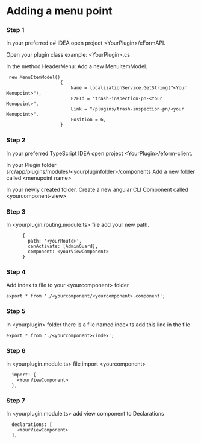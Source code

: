 # Adding a menu point

### Step 1

In your preferred c\# IDEA open project &lt;YourPlugin&gt;/eFormAPI.

Open your plugin class example: &lt;YourPlugin&gt;.cs

In the method HeaderMenu: Add a new MenuItemModel.

```text
 new MenuItemModel()
                    {
                        Name = localizationService.GetString("<Your Menupoint>"),
                        E2EId = "trash-inspection-pn-<Your Menupoint>",
                        Link = "/plugins/trash-inspection-pn/<your Menupoint>",
                        Position = 6,
                    }
```

### Step 2

In your preferred TypeScript IDEA open project &lt;YourPlugin&gt;/eform-client. 

In your Plugin folder src/app/plugins/modules/&lt;yourpluginfolder&gt;/components Add a new folder called &lt;menupoint name&gt;

In your newly created folder. Create a new angular CLI Component called &lt;yourcomponent-view&gt;

### Step 3

In &lt;yourplugin.routing.module.ts&gt; file add your new path.

```text
      {
        path: '<yourRoute>',
        canActivate: [AdminGuard],
        component: <yourViewComponent>
      }
```

### Step 4

Add index.ts file to your &lt;yourcomponent&gt; folder

```text
export * from './<yourcomponent/<yourcomponent>.component';
```

### Step 5

in &lt;yourplugin&gt; folder there is a file named index.ts add this line in the file

```text
export * from './<yourcomponent>/index';
```

### Step 6

in &lt;yourplugin.module.ts&gt; file import &lt;yourcomponent&gt; 

```text
  import: {
    <YourViewComponent>
  },
```

### Step 7

In &lt;yourplugin.module.ts&gt; add view component to Declarations

```text
  declarations: [
    <YourViewComponent>
  ],
```



